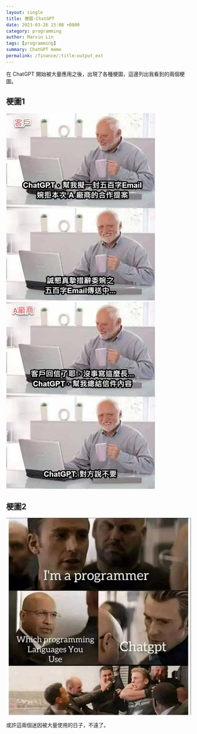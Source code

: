 ```yaml
---
layout: single
title: 梗圖-ChatGPT
date: 2023-03-26 15:08 +0800
category: programming
author: Marvin Lin
tags: [programming]
summary: ChatGPT meme
permalink: /finance/:title:output_ext
---
```


在 ChatGPT 開始被大量應用之後，出現了各種梗圖，這邊列出我看到的兩個梗圖。

## 梗圖1
![ChatGPT meme1](/assets/posts/chatgpt-meme/meme1.jpeg)

## 梗圖2
![ChatGPT meme2](/assets/posts/chatgpt-meme/meme2.jpeg)

或許這兩個迷因被大量使用的日子，不遠了。